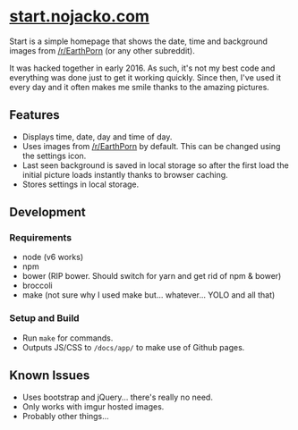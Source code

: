 # [start.nojacko.com](https://start.nojacko.com)

Start is a simple homepage that shows the date, time and background images from [/r/EarthPorn](https://reddit.com/r/EarthPorn) (or any other subreddit).

It was hacked together in early 2016. As such, it's not my best code and everything was done just to get it working quickly. Since then, I've used it every day and it often makes me smile thanks to the amazing pictures.

## Features

* Displays time, date, day and time of day.
* Uses images from [/r/EarthPorn](https://reddit.com/r/EarthPorn) by default. This can be changed using the settings icon.
* Last seen background is saved in local storage so after the first load the initial picture loads instantly thanks to browser caching.
* Stores settings in local storage.

## Development

### Requirements

* node (v6 works)
* npm
* bower (RIP bower. Should switch for yarn and get rid of npm & bower)
* broccoli
* make (not sure why I used make but... whatever... YOLO and all that)

### Setup and Build

* Run `make` for commands.
* Outputs JS/CSS to `/docs/app/` to make use of Github pages.

## Known Issues

* Uses bootstrap and jQuery... there's really no need.
* Only works with imgur hosted images.
* Probably other things...
